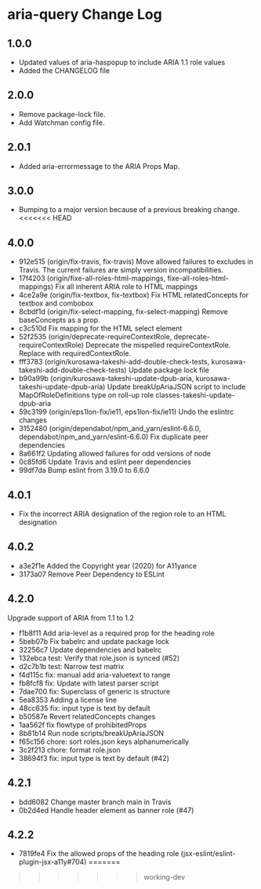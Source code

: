 # aria-query Change Log

## 1.0.0

- Updated values of aria-haspopup to include ARIA 1.1 role values
- Added the CHANGELOG file

## 2.0.0

- Remove package-lock file.
- Add Watchman config file.

## 2.0.1

- Added aria-errormessage to the ARIA Props Map.

## 3.0.0

- Bumping to a major version because of a previous breaking change.
<<<<<<< HEAD

## 4.0.0

- 912e515 (origin/fix-travis, fix-travis) Move allowed failures to excludes in Travis. The current failures are simply version incompatibilities.
- 17f4203 (origin/fixe-all-roles-html-mappings, fixe-all-roles-html-mappings) Fix all inherent ARIA role to HTML mappings
- 4ce2a9e (origin/fix-textbox, fix-textbox) Fix HTML relatedConcepts for textbox and combobox
- 8cbdf1d (origin/fix-select-mapping, fix-select-mapping) Remove baseConcepts as a prop.
- c3c510d Fix mapping for the HTML select element
- 52f2535 (origin/deprecate-requireContextRole, deprecate-requireContextRole) Deprecate the mispelled requireContextRole. Replace with requiredContextRole.
- fff3783 (origin/kurosawa-takeshi-add-double-check-tests, kurosawa-takeshi-add-double-check-tests) Update package lock file
- b90a99b (origin/kurosawa-takeshi-update-dpub-aria, kurosawa-takeshi-update-dpub-aria) Update breakUpAriaJSON script to include MapOfRoleDefinitions type on roll-up role classes-takeshi-update-dpub-aria
- 59c3199 (origin/eps1lon-fix/ie11, eps1lon-fix/ie11) Undo the eslintrc changes
- 3152480 (origin/dependabot/npm_and_yarn/eslint-6.6.0, dependabot/npm_and_yarn/eslint-6.6.0) Fix duplicate peer dependencies
- 8a661f2 Updating allowed failures for odd versions of node
- 0c85fd6 Update Travis and eslint peer dependencies
- 99df7da Bump eslint from 3.19.0 to 6.6.0

## 4.0.1

- Fix the incorrect ARIA designation of the region role to an HTML designation

## 4.0.2

- a3e2f1e Added the Copyright year (2020) for A11yance
- 3173a07 Remove Peer Dependency to ESLint

## 4.2.0

Upgrade support of ARIA from 1.1 to 1.2

- f1b8f11 Add aria-level as a required prop for the heading role
- 5beb07b Fix babelrc and update package lock
- 32256c7 Update dependencies and babelrc
- 132ebca test: Verify that role.json is synced (#52)
- d2c7b1b test: Narrow test matrix
- f4d115c fix: manual add aria-valuetext to range
- fb8fcf8 fix: Update with latest parser script
- 7dae700 fix: Superclass of generic is structure
- 5ea8353 Adding a license line
- 48cc635 fix: input type is text by default
- b50587e Revert relatedConcepts changes
- 1aa562f fix flowtype of prohibitedProps
- 8b81b14 Run node scripts/breakUpAriaJSON
- f65c156 chore: sort roles.json keys alphanumerically
- 3c2f213 chore: format role.json
- 38694f3 fix: input type is text by default (#42)

## 4.2.1

- bdd6082 Change master branch main in Travis
- 0b2d4ed Handle header element as banner role (#47)

## 4.2.2

- 7819fe4 Fix the allowed props of the heading role (jsx-eslint/eslint-plugin-jsx-a11y#704)
=======
>>>>>>> working-dev
